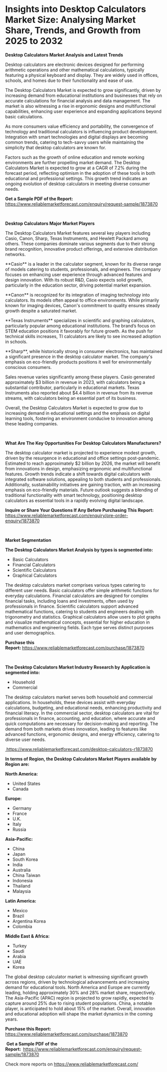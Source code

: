 <p><h1>Insights into Desktop Calculators Market Size: Analysing Market Share, Trends, and Growth from 2025 to 2032</h1></p><p><strong>Desktop Calculators Market Analysis and Latest Trends</strong></p>
<p><p>Desktop calculators are electronic devices designed for performing arithmetic operations and other mathematical calculations, typically featuring a physical keyboard and display. They are widely used in offices, schools, and homes due to their functionality and ease of use.</p><p>The Desktop Calculators Market is expected to grow significantly, driven by increasing demand from educational institutions and businesses that rely on accurate calculations for financial analysis and data management. The market is also witnessing a rise in ergonomic designs and multifunctional capabilities, enhancing user experience and expanding applications beyond basic calculations. </p><p>As more consumers value efficiency and portability, the convergence of technology and traditional calculators is influencing product development. Integration with smart technologies and digital displays are becoming common trends, catering to tech-savvy users while maintaining the simplicity that desktop calculators are known for.</p><p>Factors such as the growth of online education and remote working environments are further propelling market demand. The Desktop Calculators Market is expected to grow at a CAGR of 7.2% during the forecast period, reflecting optimism in the adoption of these tools in both educational and professional settings. This growth trend indicates an ongoing evolution of desktop calculators in meeting diverse consumer needs.</p></p>
<p><strong>Get a Sample PDF of the Report:&nbsp;</strong> <a href="https://www.reliablemarketforecast.com/enquiry/request-sample/1873870?utm_campaign=3539&utm_medium=2&utm_source=Github&utm_content=ia&utm_term=04042025&utm_id=desktop-calculators">https://www.reliablemarketforecast.com/enquiry/request-sample/1873870</a></p>
<p>&nbsp;</p>
<p><strong>Desktop Calculators Major Market Players</strong></p>
<p><p>The Desktop Calculators Market features several key players including Casio, Canon, Sharp, Texas Instruments, and Hewlett Packard among others. These companies dominate various segments due to their strong brand recognition, innovative product offerings, and extensive distribution networks.</p><p>**Casio** is a leader in the calculator segment, known for its diverse range of models catering to students, professionals, and engineers. The company focuses on enhancing user experience through advanced features and design innovation. With its robust R&D, Casio expects solid growth, particularly in the education sector, driving potential market expansion.</p><p>**Canon** is recognized for its integration of imaging technology into calculators. Its models often appeal to office environments. While primarily known for imaging devices, Canon's commitment to quality ensures steady growth despite a saturated market.</p><p>**Texas Instruments** specializes in scientific and graphing calculators, particularly popular among educational institutions. The brand’s focus on STEM education positions it favorably for future growth. As the push for technical skills increases, TI calculators are likely to see increased adoption in schools.</p><p>**Sharp**, while historically strong in consumer electronics, has maintained a significant presence in the desktop calculator market. The company's emphasis on eco-friendly products positions it well for environmentally conscious consumers.</p><p>Sales revenue varies significantly among these players. Casio generated approximately $3 billion in revenue in 2023, with calculators being a substantial contributor, particularly in educational markets. Texas Instruments also reported about $4.4 billion in revenue from its revenue streams, with calculators being an essential part of its business.</p><p>Overall, the Desktop Calculators Market is expected to grow due to increasing demand in educational settings and the emphasis on digital learning tools, fostering an environment conducive to innovation among these leading companies.</p></p>
<p>&nbsp;</p>
<p><strong>What Are The Key Opportunities For Desktop Calculators Manufacturers?</strong></p>
<p><p>The desktop calculator market is projected to experience modest growth, driven by the resurgence in educational and office settings post-pandemic. Estimated to reach approximately $2 billion by 2026, the market will benefit from innovations in design, emphasizing ergonomic and multifunctional features. Growth trends indicate a shift towards digital calculators with integrated software solutions, appealing to both students and professionals. Additionally, sustainability initiatives are gaining traction, with an increasing emphasis on eco-friendly materials. Future outlook suggests a blending of traditional functionality with smart technology, positioning desktop calculators as essential tools in a rapidly evolving digital landscape.</p></p>
<p><strong>Inquire or Share Your Questions If Any Before Purchasing This Report:</strong> <a href="https://www.reliablemarketforecast.com/enquiry/pre-order-enquiry/1873870?utm_campaign=3539&utm_medium=2&utm_source=Github&utm_content=ia&utm_term=04042025&utm_id=desktop-calculators">https://www.reliablemarketforecast.com/enquiry/pre-order-enquiry/1873870</a></p>
<p>&nbsp;</p>
<p><strong>Market Segmentation</strong></p>
<p><strong>The Desktop Calculators Market Analysis by types is segmented into:</strong></p>
<p><ul><li>Basic Calculators</li><li>Financial Calculators</li><li>Scientific Calculators</li><li>Graphical Calculators</li></ul></p>
<p><p>The desktop calculators market comprises various types catering to different user needs. Basic calculators offer simple arithmetic functions for everyday calculations. Financial calculators are designed for complex financial tasks, including loans and investments, often used by professionals in finance. Scientific calculators support advanced mathematical functions, catering to students and engineers dealing with trigonometry and statistics. Graphical calculators allow users to plot graphs and visualize mathematical concepts, essential for higher education in mathematics and engineering fields. Each type serves distinct purposes and user demographics.</p></p>
<p><strong>Purchase this Report:&nbsp;</strong><a href="https://www.reliablemarketforecast.com/purchase/1873870?utm_campaign=3539&utm_medium=2&utm_source=Github&utm_content=ia&utm_term=04042025&utm_id=desktop-calculators">https://www.reliablemarketforecast.com/purchase/1873870</a></p>
<p>&nbsp;</p>
<p><strong>The Desktop Calculators Market Industry Research by Application is segmented into:</strong></p>
<p><ul><li>Household</li><li>Commercial</li></ul></p>
<p><p>The desktop calculators market serves both household and commercial applications. In households, these devices assist with everyday calculations, budgeting, and educational needs, enhancing productivity and financial literacy. In the commercial sector, desktop calculators are vital for professionals in finance, accounting, and education, where accurate and quick computations are necessary for decision-making and reporting. The demand from both markets drives innovation, leading to features like advanced functions, ergonomic designs, and energy efficiency, catering to diverse user needs.</p></p>
<p><a href="https://www.reliablemarketforecast.com/desktop-calculators-r1873870?utm_campaign=3539&utm_medium=2&utm_source=Github&utm_content=ia&utm_term=04042025&utm_id=desktop-calculators">&nbsp;https://www.reliablemarketforecast.com/desktop-calculators-r1873870</a></p>
<p><strong>In terms of Region, the Desktop Calculators Market Players available by Region are:</strong></p>
<p>
    <p> <strong> North America: </strong>
        <ul>
            <li>United States</li>
            <li>Canada</li>
        </ul>
        </p> 
    <p> <strong> Europe: </strong>
        <ul>
            <li>Germany</li>
            <li>France</li>
            <li>U.K.</li>
            <li>Italy</li>
            <li>Russia</li>
        </ul>
        </p> 
    <p> <strong> Asia-Pacific: </strong>
        <ul>
            <li>China</li>
            <li>Japan</li>
            <li>South Korea</li>
            <li>India</li>
            <li>Australia</li>
            <li>China Taiwan</li>
            <li>Indonesia</li>
            <li>Thailand</li>
            <li>Malaysia</li>
        </ul>
        </p> 
    <p> <strong> Latin America: </strong>
        <ul>
            <li>Mexico</li>
            <li>Brazil</li>
            <li>Argentina Korea</li>
            <li>Colombia</li>
        </ul>
        </p> 
    <p> <strong> Middle East & Africa: </strong>
        <ul>
            <li>Turkey</li>
            <li>Saudi</li>
            <li>Arabia</li>
            <li>UAE</li>
            <li>Korea</li>
        </ul>
    </p>
    </p>
<p><p>The global desktop calculator market is witnessing significant growth across regions, driven by technological advancements and increasing demand for educational tools. North America and Europe are currently leading, holding approximately 30% and 28% market share, respectively. The Asia-Pacific (APAC) region is projected to grow rapidly, expected to capture around 25% due to rising student populations. China, a notable player, is anticipated to hold about 15% of the market. Overall, innovation and educational adoption will shape the market dynamics in the coming years.</p></p>
<p><strong>Purchase this Report: </strong><a href="https://www.reliablemarketforecast.com/purchase/1873870?utm_campaign=3539&utm_medium=2&utm_source=Github&utm_content=ia&utm_term=04042025&utm_id=desktop-calculators">https://www.reliablemarketforecast.com/purchase/1873870</a></p>
<p>&nbsp;<strong>Get a Sample PDF of the Report:&nbsp;&nbsp;</strong><a href="https://www.reliablemarketforecast.com/enquiry/request-sample/1873870?utm_campaign=3539&utm_medium=2&utm_source=Github&utm_content=ia&utm_term=04042025&utm_id=desktop-calculators">https://www.reliablemarketforecast.com/enquiry/request-sample/1873870</a></p>
<p><strong></strong></p>
<p>Check more reports on <a href="https://www.reliablemarketforecast.com/?utm_campaign=3539&utm_medium=2&utm_source=Github&utm_content=ia&utm_term=04042025&utm_id=desktop-calculators">https://www.reliablemarketforecast.com/</a></p>